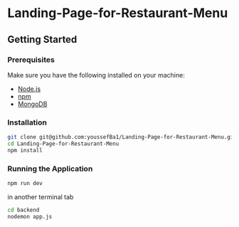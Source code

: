 # Landing-Page-for-Restaurant-Menu

## Getting Started

### Prerequisites

Make sure you have the following installed on your machine:

- [Node.js](https://nodejs.org/)
- [npm](https://www.npmjs.com/)
- [MongoDB](https://www.mongodb.com/)

### Installation

```bash
git clone git@github.com:youssefBa1/Landing-Page-for-Restaurant-Menu.git
cd Landing-Page-for-Restaurant-Menu
npm install

```

### Running the Application 
```bash
npm run dev
```
in another terminal tab
```bash
cd backend
nodemon app.js
```




